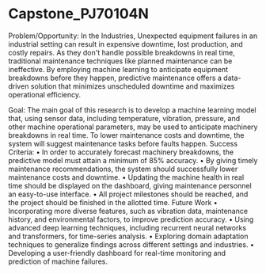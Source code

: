 # Capstone_PJ70104N
Problem/Opportunity:
In the Industries, Unexpected equipment failures in an industrial setting can result in expensive downtime, lost production, and costly repairs. As they don't handle possible breakdowns in real time, traditional maintenance techniques like planned maintenance can be ineffective. By employing machine learning to anticipate equipment breakdowns before they happen, predictive maintenance offers a data-driven solution that minimizes unscheduled downtime and maximizes operational efficiency.

Goal:
The main goal of this research is to develop a machine learning model that, using sensor data, including temperature, vibration, pressure, and other machine operational parameters, may be used to anticipate machinery breakdowns in real time. To lower maintenance costs and downtime, the system will suggest maintenance tasks before faults happen.
Success Criteria:
•	In order to accurately forecast machinery breakdowns, the predictive model must attain a minimum of 85% accuracy.
•	By giving timely maintenance recommendations, the system should successfully lower maintenance costs and downtime.
•	Updating the machine health in real time should be displayed on the dashboard, giving maintenance personnel an easy-to-use interface.
•	All project milestones should be reached, and the project should be finished in the allotted time.
Future Work
•	Incorporating more diverse features, such as vibration data, maintenance history, and environmental factors, to improve prediction accuracy.
•	Using advanced deep learning techniques, including recurrent neural networks and transformers, for time-series analysis.
•	Exploring domain adaptation techniques to generalize findings across different settings and industries.
•	Developing a user-friendly dashboard for real-time monitoring and prediction of machine failures.
